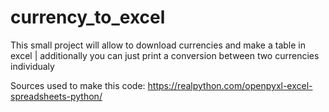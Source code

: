 # currency_to_excel
This small project will allow to download currencies and make a table in excel | additionally you can just print a conversion between two currencies individualy

Sources used to make this code:
https://realpython.com/openpyxl-excel-spreadsheets-python/
